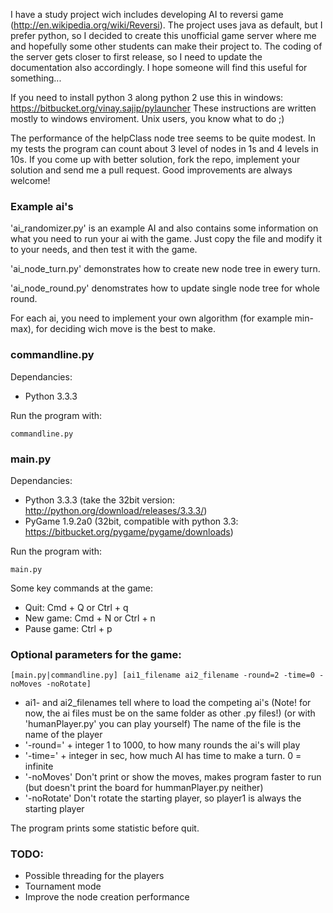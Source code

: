 I have a study project wich includes developing AI to reversi game (http://en.wikipedia.org/wiki/Reversi). The project uses java as default, but I prefer python, so I decided to create this unofficial game server where me and hopefully some other students can make their project to. The coding of the server gets closer to first release, so I need to update the documentation also accordingly. I hope someone will find this useful for something...

If you need to install python 3 along python 2 use this in windows: https://bitbucket.org/vinay.sajip/pylauncher These instructions are written mostly to windows enviroment. Unix users, you know what to do ;)

The performance of the helpClass node tree seems to be quite modest. In my tests the program can count about 3 level of nodes in 1s and 4 levels in 10s. If you come up with better solution, fork the repo, implement your solution and send me a pull request. Good improvements are always welcome!

### Example ai's

'ai_randomizer.py' is an example AI and also contains some information on what you need to run your ai with the game. Just copy the file and modify it to your needs, and then test it with the game.

'ai_node_turn.py' demonstrates how to create new node tree in ewery turn.

'ai_node_round.py' denomstrates how to update single node tree for whole round.

For each ai, you need to implement your own algorithm (for example min-max), for deciding wich move is the best to make.

### commandline.py

Dependancies:  
- Python 3.3.3  

Run the program with:

    commandline.py 

### main.py

Dependancies:  
- Python 3.3.3 (take the 32bit version: http://python.org/download/releases/3.3.3/)  
- PyGame 1.9.2a0 (32bit, compatible with python 3.3: https://bitbucket.org/pygame/pygame/downloads)

Run the program with:

    main.py  

Some key commands at the game:  
- Quit: Cmd + Q or Ctrl + q  
- New game: Cmd + N or Ctrl + n  
- Pause game: Ctrl + p

### Optional parameters for the game:  

	[main.py|commandline.py] [ai1_filename ai2_filename -round=2 -time=0 -noMoves -noRotate]  
	
- ai1- and ai2_filenames tell where to load the competing ai's (Note! for now, the ai files must be on the same folder as other .py files!) (or with 'humanPlayer.py' you can play yourself) The name of the file is the name of the player  
- '-round=' + integer 1 to 1000, to how many rounds the ai's will play  
- '-time=' + integer in sec, how much AI has time to make a turn. 0 = infinite  
- '-noMoves' Don't print or show the moves, makes program faster to run (but doesn't print the board for hummanPlayer.py neither)  
- '-noRotate' Don't rotate the starting player, so player1 is always the starting player

The program prints some statistic before quit.

### TODO:
- Possible threading for the players  
- Tournament mode  
- Improve the node creation performance




